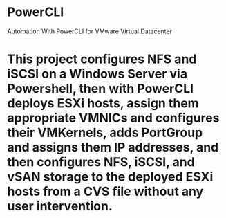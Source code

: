 # PowerCLI
Automation With PowerCLI for VMware Virtual Datacenter

# This project configures NFS and iSCSI on a Windows Server via Powershell, then with PowerCLI deploys ESXi hosts, assign them appropriate VMNICs and configures their VMKernels, adds PortGroup and assigns them IP addresses, and then configures NFS, iSCSI, and vSAN storage to the deployed ESXi hosts from a CVS file without any user intervention.
